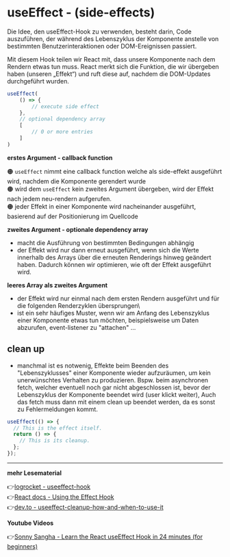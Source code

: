 # useEffect - (side-effects)

Die Idee, den useEffect-Hook zu verwenden, besteht darin, Code auszuführen, der während des Lebenszyklus der Komponente anstelle von bestimmten Benutzerinteraktionen oder DOM-Ereignissen passiert.

Mit diesem Hook teilen wir React mit, dass unsere Komponente nach dem Rendern etwas tun muss. React merkt sich die Funktion, die wir übergeben haben (unseren „Effekt“) und ruft diese auf, nachdem die DOM-Updates durchgeführt wurden.

```jsx
useEffect(
    () => {
        // execute side effect
    },
    // optional dependency array
    [
        // 0 or more entries
    ] 
)
```
**erstes Argument - callback function**

:orange_circle: `useEffect` nimmt eine callback function welche als side-effekt ausgeführt wird, nachdem die Komponente gerendert wurde\
:orange_circle: wird dem `useEffect` kein zweites Argument übergeben, wird der Effekt nach jedem neu-rendern aufgerufen.\
:orange_circle: jeder Effekt in einer Komponente wird nacheinander ausgeführt, basierend auf der Positionierung im Quellcode


**zweites Argument - optionale dependency array**

- macht die Ausführung von bestimmten Bedingungen abhängig
- der Effekt wird nur dann erneut ausgeführt, wenn sich die Werte innerhalb des Arrays über die erneuten Renderings hinweg geändert haben. Dadurch können wir optimieren, wie oft der Effekt ausgeführt wird.


**leeres Array als zweites Argument**

- der Effekt wird nur einmal nach dem ersten Rendern ausgeführt und für die folgenden Renderzyklen übersprungen\
- ist ein sehr häufiges Muster, wenn wir am Anfang des Lebenszyklus einer Komponente etwas tun möchten, beispielsweise um Daten abzurufen, event-listener zu "attachen" ...

## clean up

- manchmal ist es notwenig, Effekte beim Beenden des "Lebenszyklusses" einer Komponente wieder aufzuräumen, um kein unerwünschtes Verhalten zu produzieren. Bspw. beim asynchronen fetch, welcher eventuell noch gar nicht abgeschlossen ist, bevor der Lebenszyklus der Komponente beendet wird (user klickt weiter), Auch das fetch muss dann mit einem clean up beendet werden, da es sonst zu Fehlermeldungen kommt.

```jsx
useEffect(() => {
  // This is the effect itself.
  return () => {
    // This is its cleanup.
  };
});
```

---
**mehr Lesematerial**

:point_right:[logrocket - useeffect-hook](https://blog.logrocket.com/guide-to-react-useeffect-hook/)\
:point_right:[React docs - Using the Effect Hook](https://reactjs.org/docs/hooks-effect.html)\
:point_right:[dev.to - useeffect-cleanup-how-and-when-to-use-it](https://dev.to/otamnitram/react-useeffect-cleanup-how-and-when-to-use-it-2hbm)





**Youtube Videos**

:point_right:[Sonny Sangha - Learn the React useEffect Hook in 24 minutes (for beginners)](https://www.youtube.com/watch?v=UVhIMwHDS7k)


